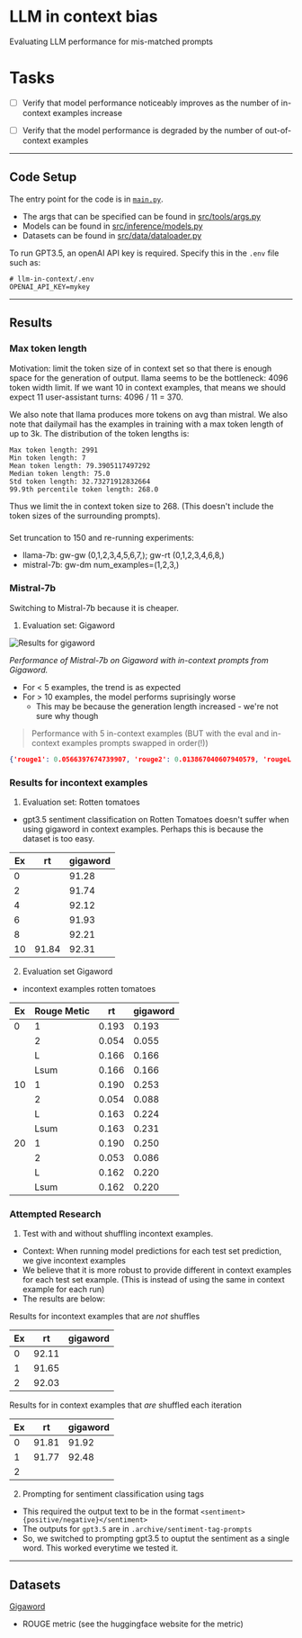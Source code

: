 # LLM in context bias
Evaluating LLM performance for mis-matched prompts

# Tasks
- [ ] Verify that model performance noticeably improves as the number of in-context examples increase
- [ ] Verify that the model performance is degraded by the number of out-of-context examples


---
## Code Setup

The entry point for the code is in [`main.py`](main.py). 
- The args that can be specified can be found in [src/tools/args.py](src/tools/args.py)
- Models can be found in [src/inference/models.py](src/inference/models.py)
- Datasets can be found in [src/data/dataloader.py](src/data/dataloader.py)

To run GPT3.5, an openAI API key is required. Specify this in the `.env` file such as:

```.env
# llm-in-context/.env
OPENAI_API_KEY=mykey
```


---
## Results

### Max token length

Motivation: limit the token size of in context set so that there is enough space for the generation of output.
llama seems to be the bottleneck: 4096 token width limit. 
If we want 10 in context examples, that means we should expect 11 user-assistant turns: 4096 / 11 = 370. 

We also note that llama produces more tokens on avg than mistral. 
We also note that dailymail has the examples in training with a max token length of up to 3k. The distribution of the token lengths is:

```
Max token length: 2991
Min token length: 7
Mean token length: 79.3905117497292
Median token length: 75.0
Std token length: 32.73271912832664
99.9th percentile token length: 268.0
```

Thus we limit the in context token size to 268.
(This doesn't include the token sizes of the surrounding prompts).

###

Set truncation to 150 and re-running experiments:
- llama-7b: gw-gw (0,1,2,3,4,5,6,7,); gw-rt (0,1,2,3,4,6,8,)
- mistral-7b: gw-dm num_examples=(1,2,3,)

### Mistral-7b

Switching to Mistral-7b because it is cheaper.

1. Evaluation set: Gigaword

![Results for gigaword](results/gigaword.png "Gigaword")

_Performance of Mistral-7b on Gigaword with in-context prompts from Gigaword._

- For < 5 examples, the trend is as expected
- For > 10 examples, the model performs suprisingly worse
  - This may be because the generation length increased - we're not sure why though


> Performance with 5 in-context examples (BUT with the eval and in-context examples prompts swapped in order(!))

```json
{'rouge1': 0.0566397674739907, 'rouge2': 0.013867040607940579, 'rougeL': 0.047584838289689686, 'rougeLsum': 0.04845559344467277}
```

### Results for incontext examples

1. Evaluation set: Rotten tomatoes
- gpt3.5 sentiment classification on Rotten Tomatoes doesn't suffer when using gigaword in context examples. Perhaps this is because the dataset is too easy.

| Ex  | rt    | gigaword |
| --- | ----- | -------- |
| 0   |       | 91.28    |
| 2   |       | 91.74    |
| 4   |       | 92.12    |
| 6   |       | 91.93    |
| 8   |       | 92.21    |
| 10  | 91.84 | 92.31    |

2. Evaluation set Gigaword

- incontext examples rotten tomatoes

| Ex  | Rouge Metic | rt    | gigaword |
| --- | ----------- | ----- | -------- |
| 0   | 1           | 0.193 | 0.193    |
|     | 2           | 0.054 | 0.055    |
|     | L           | 0.166 | 0.166    |
|     | Lsum        | 0.166 | 0.166    |
| 10  | 1           | 0.190 | 0.253    |
|     | 2           | 0.054 | 0.088    |
|     | L           | 0.163 | 0.224    |
|     | Lsum        | 0.163 | 0.231    |
| 20  | 1           | 0.190 | 0.250    |
|     | 2           | 0.053 | 0.086    |
|     | L           | 0.162 | 0.220    |
|     | Lsum        | 0.162 | 0.220    | kl |

### Attempted Research

1. Test with and without shuffling incontext examples.

- Context: When running model predictions for each test set prediction, we give incontext examples
- We believe that it is more robust to provide different in context examples for each test set example. (This is instead of using the same in context example for each run)
- The results are below:

Results for incontext examples that are *not* shuffles

| Ex  | rt    | gigaword |
| --- | ----- | -------- |
| 0   | 92.11 |
| 1   | 91.65 |
| 2   | 92.03 |


Results for in context examples that *are* shuffled each iteration

| Ex  | rt    | gigaword |
| --- | ----- | -------- |
| 0   | 91.81 | 91.92    |
| 1   | 91.77 | 92.48    |
| 2   |       |

2. Prompting for sentiment classification using tags

- This required the output text to be in the format `<sentiment>{positive/negative}</sentiment>`
- The outputs for `gpt3.5` are in `.archive/sentiment-tag-prompts`
- So, we switched to prompting gpt3.5 to ouptut the sentiment as a single word. This worked everytime we tested it.



---
## Datasets

[Gigaword](https://huggingface.co/datasets/gigaword)
- ROUGE metric (see the huggingface website for the metric)